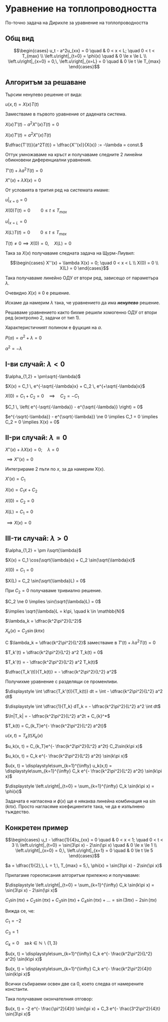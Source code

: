# Уравнение на топлопроводността

По-точно задача на Дирихле за уравнение на топлопроводността

## Общ вид

```math
\begin{cases}
    u_t - a^2u_{xx} = 0 \quad & 0 < x < L; \quad 0 < t < T_{max}
    \\
    \left.u\right|_{t=0} = \phi(x) \quad & 0 \le x \le L
    \\
    \left.u\right|_{x=0} = 0,\, \left.u\right|_{x=L} = 0 \quad & 0 \le t \le T_{max}
\end{cases}
```

## Алгоритъм за решаване

Търсим ненулево решение от вида:

$u(x, t) = X(x)T(t)$

Заместваме в първото уравнение от дадената система.

$X(x)T'(t) - a^2 X''(x)T(t) = 0$

$X(x)T'(t) = a^2 X''(x)T(t)$

$\dfrac{T'(t)}{a^2T(t)} = \dfrac{X''(x)}{X(x)} := -\lambda = const.$

Оттук умножаваме на кръст и получаваме следните 2 линейни обикновени диференциални уравнения.

$T'(t) + \lambda a^2 T(t) = 0$

$X''(x) + \lambda X(x) = 0$

От условията в трития ред на системата имаме:

$\left.u\right|_{x=0} = 0$

$X(0)T(t) = 0 \quad\quad 0 \le t \le T_{max}$

$\left.u\right|_{x=L} = 0$

$X(L)T(t) = 0 \quad\quad 0 \le t \le T_{max}$

$T(t) \ne 0 \implies X(0) = 0,\quad X(L) = 0$

Така за $X(x)$ получаваме следната задача на Щурм-Лиувил:

```math
\begin{cases}
    X''(x) + \lambda X(x) = 0; \quad 0 < x < L
    \\
    X(0) = 0
    \\
    X(L) = 0
\end{cases}
```

Така получаваме линейно ОДУ от втори ред, зависещо от параметъра $\lambda$.

Очевидно $X(x) \equiv 0$ е решение.

Искаме да намерим $\lambda$ така, че уравнението да има _**ненулево**_ решение.

Решаваме уравнението както бихме решили хомогенно ОДУ от втори ред (контролно 2, задачи от тип 1).

Характеристичният полином е фуцкция на $\alpha$.

$P(\alpha) = \alpha^2 + \lambda  = 0$

$\alpha^2 = -\lambda$

## I-ви случай: $\lambda < 0$

$\alpha_{1,2} = \pm\sqrt{-\lambda}$

$X(x) = C_1 \, e^{-\sqrt{-\lambda}x} + C_2 \, e^{+\sqrt{-\lambda}x}$

$X(0) = C_1 + C_2 = 0 \quad \implies \quad C_2 = -C_1$

$C_1 \, \left( e^{-\sqrt{-\lambda}} - e^{\sqrt{-\lambda}} \right) = 0$

$e^{-\sqrt{-\lambda}} - e^{\sqrt{-\lambda}} \ne 0 \implies C_1 = 0 \implies C_2 = 0 \implies X(x) = 0$

## II-ри случай: $\lambda = 0$

$X''(x) + \lambda X(x) = 0; \quad \lambda = 0$

$\implies X''(x) = 0$

Интегрираме 2 пъти по $x$, за да намерим X(x).

$X'(x) = C_1$

$X(x) = C_1 x + C_2$

$X(0) = C_2 = 0$

$X(L) = C_1 = 0$

$\implies X(x) = 0$

## III-ти случай: $\lambda > 0$

$\alpha_{1,2} = \pm i\sqrt{\lambda}$

$X(x) = C_1 \cos(\sqrt{\lambda}x) + C_2 \sin(\sqrt{\lambda}x)$

$X(0) = C_1 = 0$

$X(L) = C_2 \sin(\sqrt{\lambda}L) = 0$

При $C_2 = 0$ получаваме тривиално решение.

$C_2 \ne 0 \implies \sin(\sqrt{\lambda}L) = 0$

$\implies \sqrt{\lambda}L = k\pi, \quad k \in \mathbb{N}$

$\lambda_k = \dfrac{k^2\pi^2}{L^2}$

$X_k(x) = C_2\sin(k\pi x)$

С $\lambda_k = \dfrac{k^2\pi^2}{L^2}$ заместваме в $T'(t) + \lambda a^2 T(t) = 0$

$T_k'(t) + \dfrac{k^2\pi^2}{L^2} a^2 T_k(t) = 0$

$T_k'(t) = - \dfrac{k^2\pi^2}{L^2} a^2 T_k(t)$

$\dfrac{T_k'(t)}{T_k(t)} = - \dfrac{k^2\pi^2}{L^2} a^2$

Получихме уравнение с разделящи се променливи.

$\displaystyle \int \dfrac{T_k'(t)}{T_k(t)} dt = \int - \dfrac{k^2\pi^2}{L^2} a^2 dt$

$\displaystyle \int \dfrac{1}{T_k} dT_k = - \dfrac{k^2\pi^2}{L^2} a^2 \int dt$

$\ln|T_k| = - \dfrac{k^2\pi^2}{L^2} a^2t + C_{k}^*$

$T_k(t) = C_{k_T}e^{- \frac{k^2\pi^2}{L^2} a^2t}$

$u(x, t) = T_k(t)X_k(x)$

$u_k(x, t) = C_{k_T}e^{- \frac{k^2\pi^2}{L^2} a^2t} C_2\sin(k\pi x)$

$u_k(x, t) = C_k e^{- \frac{k^2\pi^2}{L^2} a^2t} \sin(k\pi x)$

$u(x, t) = \displaystyle\sum_{k=1}^{\infty} u_k(x,t) = \displaystyle\sum_{k=1}^{\infty} C_k e^{- \frac{k^2\pi^2}{L^2} a^2t} \sin(k\pi x)$

$\displaystyle \left.u\right|_{t=0} = \sum_{k=1}^{\infty} C_k \sin(k\pi x) = \phi(x)$

Задачата е нагласена и $\phi(x)$ ще е някаква линейна комбинация на $\sin(k\pi x)$. Просто нагласяме коефициентите така, че да е изпълнено тъждество.

## Конкретен пример

```math
\begin{cases}
    u_t - \dfrac{1}{4}u_{xx} = 0 \quad & 0 < x < 1; \quad 0 < t < 3
    \\
    \left.u\right|_{t=0} = \sin(3\pi x) - 2\sin(\pi x) \quad & 0 \le x \le 1
    \\
    \left.u\right|_{x=0} = 0,\, \left.u\right|_{x=1} = 0 \quad & 0 \le t \le 5
\end{cases}
```

$a = \dfrac{1}{2},\, L = 1,\, T_{max} = 5,\, \phi(x) = \sin(3\pi x) - 2\sin(\pi x)$

Прилагаме гореописания алгоритъм прилежно и получаваме:

$\displaystyle \left.u\right|_{t=0} = \sum_{k=1}^{\infty} C_k \sin(k\pi x) = \sin(3\pi x) - 2\sin(\pi x)$

$C_1\sin(\pi x) + C_2\sin(\pi x) + C_3\sin(\pi x) + C_4\sin(\pi x) + ... = \sin(3\pi x) - 2\sin(\pi x)$

Вижда се, че:

$C_1 = -2$

$C_3 = 1$

$C_k = 0 \quad \text{за} \, k \in \mathbb{N}\;\backslash\;\{1, 3\}$

$u(x, t) = \displaystyle\sum_{k=1}^{\infty} C_k e^{- \frac{k^2\pi^2}{L^2} a^2t} \sin(k\pi x)$

$u(x, t) = \displaystyle\sum_{k=1}^{\infty} C_k e^{- \frac{k^2\pi^2}{4}t} \sin(k\pi x)$

Всички събираеми освен две са 0, което следва от намерените константи.

Така получаваме окончателния отговор:

$u(x, t) = -2 e^{- \frac{\pi^2}{4}t} \sin(\pi x) + C_3 e^{- \frac{3^2\pi^2}{4}t} \sin(3\pi x)$
